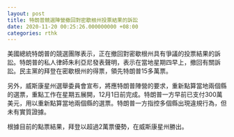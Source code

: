 ```yaml
---
layout: post
title: 特朗普競選陣營撤回對密歇根州投票結果的訴訟
date: 2020-11-20 00:25:26.000000000 +08:00
categories: rthk
---
```


美國總統特朗普的競選團隊表示，正在撤回對密歇根州具有爭議的投票結果的訴訟。特朗普的私人律師朱利亞尼發表聲明，表示在當地星期四早上，撤回有關訴訟。民主黨的拜登在密歇根州的得票，領先特朗普15多萬票。

另外，威斯康星州選舉委員會宣布，將應特朗普陣營的要求，重新點算當地兩個縣的選票，重點工作在星期五展開，12月1日前完成。特朗普一方早前已支付300萬美元，用以重新點算當地兩個縣的選票。特朗普一方指控多個縣出現違規行為，但未有實質證據。

根據目前的點票結果，拜登以超過2萬票優勢，在威斯康星州勝出。
